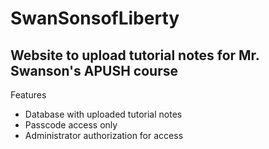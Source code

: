 # SwanSonsofLiberty

## Website to upload tutorial notes for Mr. Swanson's APUSH course

Features
* Database with uploaded tutorial notes
* Passcode access only 
* Administrator authorization for access
